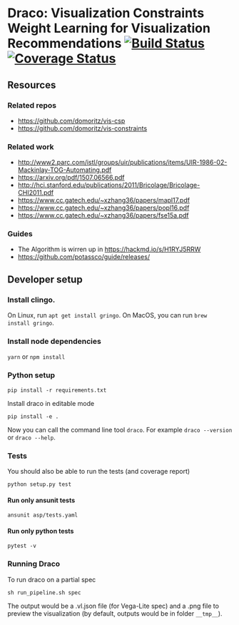# Draco: Visualization Constraints Weight Learning for Visualization Recommendations [![Build Status](https://travis-ci.org/domoritz/draco.svg?branch=master)](https://travis-ci.org/domoritz/draco) [![Coverage Status](https://coveralls.io/repos/github/domoritz/draco/badge.svg?branch=master)](https://coveralls.io/github/domoritz/draco?branch=master)

## Resources

### Related repos

* https://github.com/domoritz/vis-csp
* https://github.com/domoritz/vis-constraints

### Related work

* http://www2.parc.com/istl/groups/uir/publications/items/UIR-1986-02-Mackinlay-TOG-Automating.pdf
* https://arxiv.org/pdf/1507.06566.pdf
* http://hci.stanford.edu/publications/2011/Bricolage/Bricolage-CHI2011.pdf
* https://www.cc.gatech.edu/~xzhang36/papers/mapl17.pdf
* https://www.cc.gatech.edu/~xzhang36/papers/popl16.pdf
* https://www.cc.gatech.edu/~xzhang36/papers/fse15a.pdf

### Guides

* The Algorithm is wirren up in https://hackmd.io/s/H1RYJ5RRW
* https://github.com/potassco/guide/releases/

## Developer setup

### Install clingo.

On Linux, run `apt get install gringo`. On MacOS, you can run `brew install gringo`.

### Install node dependencies

`yarn` or `npm install`

### Python setup

`pip install -r requirements.txt`

Install draco in editable mode

`pip install -e .`

Now you can call the command line tool `draco`. For example `draco --version` or `draco --help`.

### Tests

You should also be able to run the tests (and coverage report)

`python setup.py test`

#### Run only ansunit tests

`ansunit asp/tests.yaml`

#### Run only python tests

`pytest -v`

### Running Draco

To run draco on a partial spec

`sh run_pipeline.sh spec`

The output would be a .vl.json file (for Vega-Lite spec) and a .png file to preview the visualization (by default, outputs would be in folder `__tmp__`).

